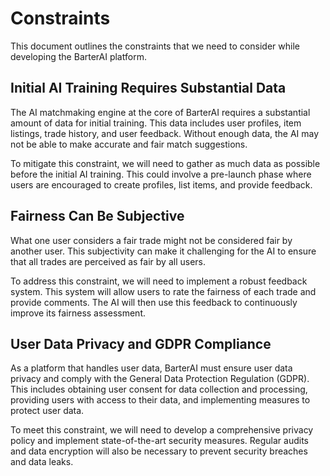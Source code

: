 # Constraints

This document outlines the constraints that we need to consider while developing the BarterAI platform.

## Initial AI Training Requires Substantial Data

The AI matchmaking engine at the core of BarterAI requires a substantial amount of data for initial training. This data includes user profiles, item listings, trade history, and user feedback. Without enough data, the AI may not be able to make accurate and fair match suggestions.

To mitigate this constraint, we will need to gather as much data as possible before the initial AI training. This could involve a pre-launch phase where users are encouraged to create profiles, list items, and provide feedback.

## Fairness Can Be Subjective

What one user considers a fair trade might not be considered fair by another user. This subjectivity can make it challenging for the AI to ensure that all trades are perceived as fair by all users.

To address this constraint, we will need to implement a robust feedback system. This system will allow users to rate the fairness of each trade and provide comments. The AI will then use this feedback to continuously improve its fairness assessment.

## User Data Privacy and GDPR Compliance

As a platform that handles user data, BarterAI must ensure user data privacy and comply with the General Data Protection Regulation (GDPR). This includes obtaining user consent for data collection and processing, providing users with access to their data, and implementing measures to protect user data.

To meet this constraint, we will need to develop a comprehensive privacy policy and implement state-of-the-art security measures. Regular audits and data encryption will also be necessary to prevent security breaches and data leaks.